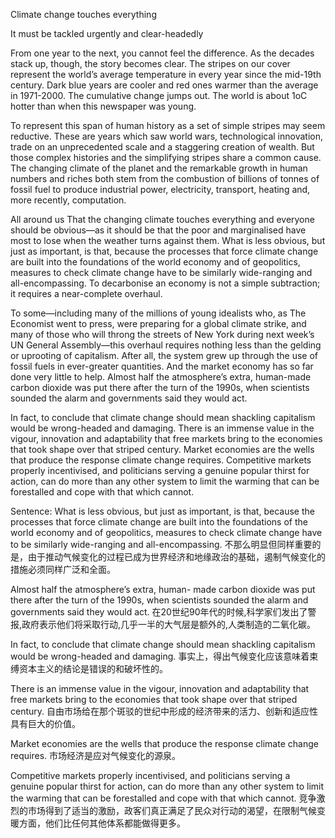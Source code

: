 Climate change touches everything

It must be tackled urgently and clear-headedly

From one year to the next, you cannot feel the difference. As the decades stack up, though, the story becomes clear. The stripes on our cover represent the world’s average temperature in every year since the mid-19th century. Dark blue years are cooler and red ones warmer than the average in 1971-2000. The cumulative change jumps out. The world is about 1oC hotter than when this newspaper was young.

To represent this span of human history as a set of simple stripes may seem reductive. These are years which saw world wars, technological innovation, trade on an unprecedented scale and a staggering creation of wealth. But those complex histories and the simplifying stripes share a common cause. The changing climate of the planet and the remarkable growth in human numbers and riches both stem from the combustion of billions of tonnes of fossil fuel to produce industrial power, electricity, transport, heating and, more recently, computation.

All around us
That the changing climate touches everything and everyone should be obvious—as it should be that the poor and marginalised have most to lose when the weather turns against them. What is less obvious, but just as important, is that, because the processes that force climate change are built into the foundations of the world economy and of geopolitics, measures to check climate change have to be similarly wide-ranging and all-encompassing. To decarbonise an economy is not a simple subtraction; it requires a near-complete overhaul.

To some—including many of the millions of young idealists who, as The Economist went to press, were preparing for a global climate strike, and many of those who will throng the streets of New York during next week’s UN General Assembly—this overhaul requires nothing less than the gelding or uprooting of capitalism. After all, the system grew up through the use of fossil fuels in ever-greater quantities. And the market economy has so far done very little to help. Almost half the atmosphere’s extra, human-made carbon dioxide was put there after the turn of the 1990s, when scientists sounded the alarm and governments said they would act.

In fact, to conclude that climate change should mean shackling capitalism would be wrong-headed and damaging. There is an immense value in the vigour, innovation and adaptability that free markets bring to the economies that took shape over that striped century. Market economies are the wells that produce the response climate change requires. Competitive markets properly incentivised, and politicians serving a genuine popular thirst for action, can do more than any other system to limit the warming that can be forestalled and cope with that which cannot.

Sentence:
What is less obvious, but just as important, is that, because the processes that force climate change are built into the foundations of the world economy and of geopolitics, measures to check climate change have to be similarly wide-ranging and all-encompassing.
不那么明显但同样重要的是，由于推动气候变化的过程已成为世界经济和地缘政治的基础，遏制气候变化的措施必须同样广泛和全面。

Almost half the atmosphere’s extra, human- made carbon dioxide was put there after the turn of the 1990s, when scientists sounded the alarm and governments said they would act.
在20世纪90年代的时候,科学家们发出了警报,政府表示他们将采取行动,几乎一半的大气层是额外的,人类制造的二氧化碳。

In fact, to conclude that climate change should mean shackling capitalism would be wrong-headed and damaging.
事实上，得出气候变化应该意味着束缚资本主义的结论是错误的和破坏性的。

There is an immense value in the vigour, innovation and adaptability that free markets bring to the economies that took shape over that striped century.
自由市场给在那个斑驳的世纪中形成的经济带来的活力、创新和适应性具有巨大的价值。

Market economies are the wells that produce the response climate change requires.
市场经济是应对气候变化的源泉。

Competitive markets properly incentivised, and politicians serving a genuine popular thirst for action, can do more than any other system to limit the warming that can be forestalled and cope with that which cannot.
竞争激烈的市场得到了适当的激励，政客们真正满足了民众对行动的渴望，在限制气候变暖方面，他们比任何其他体系都能做得更多。